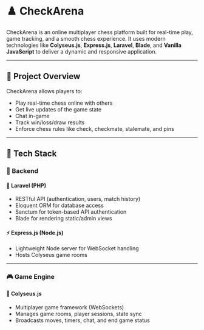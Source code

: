 # ♟️ CheckArena

CheckArena is an online multiplayer chess platform built for real-time play, game tracking, and a smooth chess experience. It uses modern technologies like **Colyseus.js**, **Express.js**, **Laravel**, **Blade**, and **Vanilla JavaScript** to deliver a dynamic and responsive application.

---

## 📌 Project Overview

CheckArena allows players to:

- Play real-time chess online with others
- Get live updates of the game state
- Chat in-game
- Track win/loss/draw results
- Enforce chess rules like check, checkmate, stalemate, and pins
---

## 🧰 Tech Stack

### 🧠 Backend

#### 🔵 Laravel (PHP)
- RESTful API (authentication, users, match history)
- Eloquent ORM for database access
- Sanctum for token-based API authentication
- Blade for rendering static/admin views

#### ⚡ Express.js (Node.js)
- Lightweight Node server for WebSocket handling
- Hosts Colyseus game rooms

---

### 🎮 Game Engine

#### 🎲 Colyseus.js
- Multiplayer game framework (WebSockets)
- Manages game rooms, player sessions, state sync
- Broadcasts moves, timers, chat, and end game status
